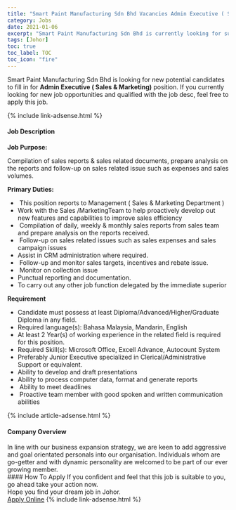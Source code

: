 ```yaml
---
title: "Smart Paint Manufacturing Sdn Bhd Vacancies Admin Executive ( Sales & Marketing)" 
category: Jobs 
date: 2021-01-06 
excerpt: "Smart Paint Manufacturing Sdn Bhd is currently looking for suitable person to fill in the Admin Executive ( Sales & Marketing) which positioned at Johor" 
tags: [Johor] 
toc: true 
toc_label: TOC 
toc_icon: "fire" 
--- 
```


<p>Smart Paint Manufacturing Sdn Bhd is looking for new potential candidates to fill in for <b>Admin Executive ( Sales & Marketing)</b> position. If you currently looking for new job opportunities and qualified with the job desc, feel free to apply this job.
</p>{% include link-adsense.html %} 
<div><div><h4>Job Description</h4></div><div><div><span><div><p><strong>&#8203;Job Purpose:</strong></p><p>Compilation of sales reports &amp; sales related documents, prepare analysis on the reports and follow-up on sales related issue such as expenses and sales volumes.</p><p><strong>Primary Duties:</strong></p><ul><li>&#160;This position reports to Management ( Sales &amp; Marketing Department )&#160;</li><li>Work with the Sales /MarketingTeam to help proactively develop out new features and capabilities to improve sales efficiency</li><li>&#160;Compilation of daily, weekly &amp; monthly sales reports from sales team and prepare analysis on the reports received.</li><li>&#160;Follow-up on sales related issues such as sales expenses and sales campaign issues</li><li>Assist in CRM administration where required.</li><li>&#160;Follow-up and monitor sales targets, incentives and rebate issue.</li><li>&#160;Monitor on collection issue</li><li>Punctual reporting and documentation.</li><li>To carry out any other job function delegated by the immediate superior</li></ul><p><strong>Requirement&#160;</strong></p><ul><li>Candidate must possess at least Diploma/Advanced/Higher/Graduate Diploma&#160;in any field.</li><li>Required language(s):&#160;Bahasa Malaysia, Mandarin, English</li><li>At least 2&#160;Year(s) of working experience in the related field is required for this position.</li><li>Required Skill(s): Microsoft Office, Excell Advance, Autocount System</li><li>Preferably Junior Executive specialized in Clerical/Administrative Support or equivalent.</li><li>Ability to develop and draft presentations</li><li>Ability to process computer data, format and generate reports</li><li>&#160;Ability to meet deadlines</li><li>&#160;Proactive team member with good spoken and written communication abilities</li></ul></div></span></div></div></div> 
{% include article-adsense.html %} 
<div><div><h4>Company Overview</h4></div><div><div><span><div><div>In line with our business expansion strategy, we are keen to add aggressive and goal orientated personals into our organisation. Individuals whom are go-getter and with dynamic personality are welcomed to be part of our ever growing member.</div></div></span></div></div></div> 
#### How To Apply 
If you confident and feel that this job is suitable to you, go ahead take your action now. <br/> 
Hope you find your dream job in Johor. <br/> 
<a href="https://www.jobstreet.com.my/en/job/admin-executive-sales-marketing-4455524?jobId=jobstreet-my-job-4455524&sectionRank=30&token=0~c92fbe7d-b469-4625-b8aa-ec65abb77e55&fr=SRP%20View%20In%20New%20Ta" class="btn btn--info" target="_blank" rel="nofollow noopenner">Apply Online</a> 
{% include link-adsense.html %} 